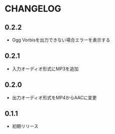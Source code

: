 # CHANGELOG

## 0.2.2
* Ogg Vorbisを出力できない場合エラーを表示する

## 0.2.1
* 入力オーディオ形式にMP3を追加

## 0.2.0
* 出力オーディオ形式をMP4からAACに変更

## 0.1.1
* 初期リリース
